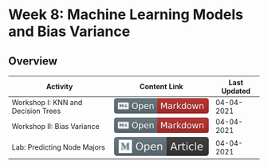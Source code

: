 # Week 8: Machine Learning Models and Bias Variance

## Overview
| **Activity**                   | Content Link    | Last Updated |
| ---------------                | --------------- | ----------   |
| Workshop I: KNN and Decision Trees| [![Link](../tools/buttons/open-markdown.svg)](workshop/README.md) | 04-04-2021 |
| Workshop II: Bias Variance        | [![Link](../tools/buttons/open-markdown.svg)](workshop/bias-var.md) | 04-04-2021 |
| Lab: Predicting Node Majors       | [![Link](../tools/buttons/open-article.svg)](lab/README.md)  | 04-04-2021 |
